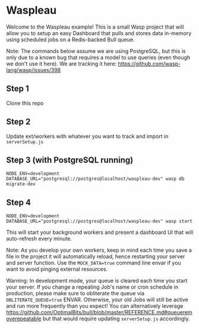 # Waspleau

Welcome to the Waspleau example! This is a small Wasp project that will allow you to setup an easy Dashboard that pulls and stores data in-memory using scheduled jobs on a Redis-backed Bull queue.

Note: The commands below assume we are using PostgreSQL, but this is only due to a known bug that requires a model to use queries (even though we don't use it here). We are tracking it here: https://github.com/wasp-lang/wasp/issues/398

## Step 1

Clone this repo

## Step 2

Update ext/workers with whatever you want to track and import in `serverSetup.js`

## Step 3 (with PostgreSQL running)

`NODE_ENV=development DATABASE_URL="postgresql://postgres@localhost/waspleau-dev" wasp db migrate-dev`

## Step 4

`NODE_ENV=development DATABASE_URL="postgresql://postgres@localhost/waspleau-dev" wasp start`

This will start your background workers and present a dashboard UI that will auto-refresh every minute.

Note: As you develop your own workers, keep in mind each time you save a file in the project it will automatically reload, hence restarting your server and server function. Use the `MOCK_DATA=true` command line envar if you want to avoid pinging external resources.

Warning: In development mode, your queue is cleared each time you start your server. If you change a repeating Job's name or cron schedule in production, please make sure to obliterate the queue via `OBLITERATE_QUEUE=true` ENVAR. Otherwise, your old Jobs will still be active and run more frequently than you expect! You can alternatively leverage https://github.com/OptimalBits/bull/blob/master/REFERENCE.md#queueremoverepeatable but that would require updating `serverSetup.js` accordingly.
